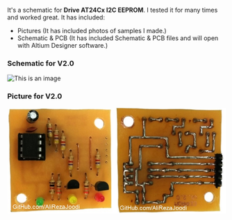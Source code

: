It's a schematic for **Drive AT24Cx I2C EEPROM**. I tested it for many times and worked great. It has included:
- Pictures (It has included photos of samples I made.)
- Schematic & PCB (It has included Schematic & PCB files and will open with Altium Designer software.)

### Schematic for V2.0
![This is an image](https://github.com/AliRezaJoodi/Electronic-Modules/blob/main/Drive%20AT24Cx%20I2C%20EEPROM/Schematic%20&%20PCB/Main.png?raw=true)


### Picture for V2.0
![This is an image](https://github.com/AliRezaJoodi/Electronic-Modules/blob/main/Drive%20AT24Cx%20I2C%20EEPROM/Pictures/V2.0.jpg?raw=true)
